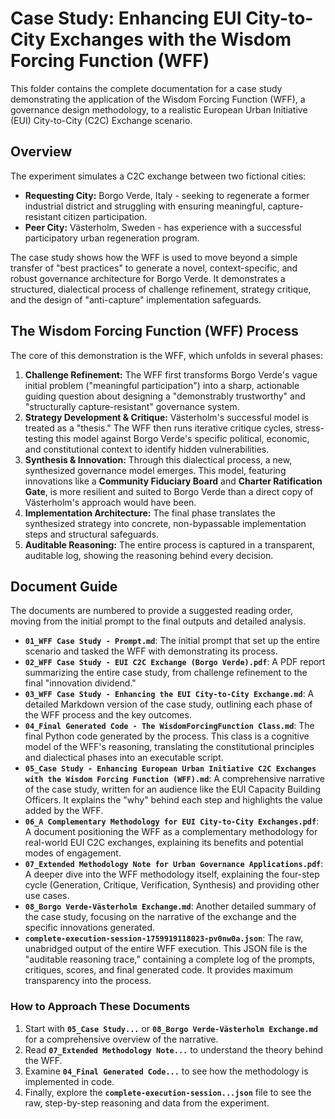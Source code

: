 # Case Study: Enhancing EUI City-to-City Exchanges with the Wisdom Forcing Function (WFF)

This folder contains the complete documentation for a case study demonstrating the application of the Wisdom Forcing Function (WFF), a governance design methodology, to a realistic European Urban Initiative (EUI) City-to-City (C2C) Exchange scenario.

## Overview

The experiment simulates a C2C exchange between two fictional cities:

*   **Requesting City:** Borgo Verde, Italy - seeking to regenerate a former industrial district and struggling with ensuring meaningful, capture-resistant citizen participation.
*   **Peer City:** Västerholm, Sweden - has experience with a successful participatory urban regeneration program.

The case study shows how the WFF is used to move beyond a simple transfer of "best practices" to generate a novel, context-specific, and robust governance architecture for Borgo Verde. It demonstrates a structured, dialectical process of challenge refinement, strategy critique, and the design of "anti-capture" implementation safeguards.

## The Wisdom Forcing Function (WFF) Process

The core of this demonstration is the WFF, which unfolds in several phases:

1.  **Challenge Refinement:** The WFF first transforms Borgo Verde's vague initial problem ("meaningful participation") into a sharp, actionable guiding question about designing a "demonstrably trustworthy" and "structurally capture-resistant" governance system.
2.  **Strategy Development & Critique:** Västerholm's successful model is treated as a "thesis." The WFF then runs iterative critique cycles, stress-testing this model against Borgo Verde's specific political, economic, and constitutional context to identify hidden vulnerabilities.
3.  **Synthesis & Innovation:** Through this dialectical process, a new, synthesized governance model emerges. This model, featuring innovations like a **Community Fiduciary Board** and **Charter Ratification Gate**, is more resilient and suited to Borgo Verde than a direct copy of Västerholm's approach would have been.
4.  **Implementation Architecture:** The final phase translates the synthesized strategy into concrete, non-bypassable implementation steps and structural safeguards.
5.  **Auditable Reasoning:** The entire process is captured in a transparent, auditable log, showing the reasoning behind every decision.

## Document Guide

The documents are numbered to provide a suggested reading order, moving from the initial prompt to the final outputs and detailed analysis.

*   **`01_WFF Case Study - Prompt.md`**: The initial prompt that set up the entire scenario and tasked the WFF with demonstrating its process.
*   **`02_WFF Case Study - EUI C2C Exchange (Borgo Verde).pdf`**: A PDF report summarizing the entire case study, from challenge refinement to the final "innovation dividend."
*   **`03_WFF Case Study - Enhancing the EUI City-to-City Exchange.md`**: A detailed Markdown version of the case study, outlining each phase of the WFF process and the key outcomes.
*   **`04_Final Generated Code - The WisdomForcingFunction Class.md`**: The final Python code generated by the process. This class is a cognitive model of the WFF's reasoning, translating the constitutional principles and dialectical phases into an executable script.
*   **`05_Case Study - Enhancing European Urban Initiative C2C Exchanges with the Wisdom Forcing Function (WFF).md`**: A comprehensive narrative of the case study, written for an audience like the EUI Capacity Building Officers. It explains the "why" behind each step and highlights the value added by the WFF.
*   **`06_A Complementary Methodology for EUI City-to-City Exchanges.pdf`**: A document positioning the WFF as a complementary methodology for real-world EUI C2C exchanges, explaining its benefits and potential modes of engagement.
*   **`07_Extended Methodology Note for Urban Governance Applications.pdf`**: A deeper dive into the WFF methodology itself, explaining the four-step cycle (Generation, Critique, Verification, Synthesis) and providing other use cases.
*   **`08_Borgo Verde-Västerholm Exchange.md`**: Another detailed summary of the case study, focusing on the narrative of the exchange and the specific innovations generated.
*   **`complete-execution-session-1759919118023-pv0nw0a.json`**: The raw, unabridged output of the entire WFF execution. This JSON file is the "auditable reasoning trace," containing a complete log of the prompts, critiques, scores, and final generated code. It provides maximum transparency into the process.

### How to Approach These Documents

1.  Start with **`05_Case Study...`** or **`08_Borgo Verde-Västerholm Exchange.md`** for a comprehensive overview of the narrative.
2.  Read **`07_Extended Methodology Note...`** to understand the theory behind the WFF.
3.  Examine **`04_Final Generated Code...`** to see how the methodology is implemented in code.
4.  Finally, explore the **`complete-execution-session...json`** file to see the raw, step-by-step reasoning and data from the experiment.
